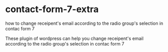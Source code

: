 # contact-form-7-extra
how to change receipent's email according to the radio group's selection in contac form 7

These plugin of wordpress can help you change receipent's email according to the radio group's selection in contac form 7
